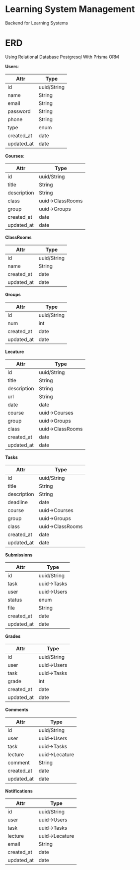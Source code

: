 # Learning System Management
Backend for Learning Systems

# ERD

Using Relational Database Postgresql
With Prisma ORM

**Users**:

|Attr|Type|
|-----|------|
|id|uuid/String|
|name|String|
|email|String|
|password|String|
|phone|String|
|type|enum|
|created_at|date|
|updated_at|date|

**Courses**:

|Attr|Type|
|-----|------|
|id|uuid/String|
|title|String|
|description|String|
|class|uuid->ClassRooms|
|group|uuid->Groups|
|created_at|date|
|updated_at|date|

**ClassRooms**

|Attr|Type|
|-----|------|
|id|uuid/String|
|name|String|
|created_at|date|
|updated_at|date|

**Groups**

|Attr|Type|
|-----|------|
|id|uuid/String|
|num|int|
|created_at|date|
|updated_at|date|

**Lecature**

|Attr|Type|
|-----|------|
|id|uuid/String|
|title|String|
|description|String|
|url|String|
|date|date|
|course|uuid->Courses|
|group|uuid->Groups|
|class|uuid->ClassRooms|
|created_at|date|
|updated_at|date|

**Tasks**

|Attr|Type|
|-----|------|
|id|uuid/String|
|title|String|
|description|String|
|deadline|date|
|course|uuid->Courses|
|group|uuid->Groups|
|class|uuid->ClassRooms|
|created_at|date|
|updated_at|date|

**Submissions**

|Attr|Type|
|-----|------|
|id|uuid/String|
|task|uuid->Tasks|
|user|uuid->Users|
|status|enum|
|file|String|
|created_at|date|
|updated_at|date|

**Grades**

|Attr|Type|
|-----|------|
|id|uuid/String|
|user|uuid->Users|
|task|uuid->Tasks|
|grade|int|
|created_at|date|
|updated_at|date|

**Comments**

|Attr|Type|
|-----|------|
|id|uuid/String|
|user|uuid->Users|
|task|uuid->Tasks|
|lecture|uuid->Lecature|
|comment|String|
|created_at|date|
|updated_at|date|

**Notifications**

|Attr|Type|
|-----|------|
|id|uuid/String|
|user|uuid->Users|
|task|uuid->Tasks|
|lecture|uuid->Lecature|
|email|String|
|created_at|date|
|updated_at|date|
